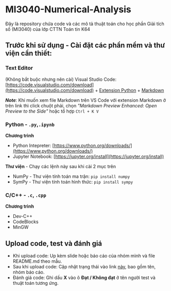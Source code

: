 # MI3040-Numerical-Analysis
Đây là repository chứa code và các mô tả thuật toán cho học phần Giải tích số (MI3040) của lớp CTTN Toán tin K64


## Trước khi sử dụng - Cài đặt các phần mềm và thư viện cần thiết:

### Text Editor
(Không bắt buộc nhưng nên cài) Visual Studio Code: [https://code.visualstudio.com/download](https://code.visualstudio.com/download) + [Extension Python](https://marketplace.visualstudio.com/items?itemName=ms-python.python) + [Markdown](https://marketplace.visualstudio.com/items?itemName=shd101wyy.markdown-preview-enhanced)

_**Note**_: Khi muốn xem file Markdown trên VS Code với extension Markdown ở trên link thì click chuột phải, chọn _"Markdown Preview Enhanced: Open Preview to the Side"_ hoặc tổ hợp `Ctrl + K V`

### Python - `.py`,`.ipynb`
**Chương trình**
* Python Intepreter: [https://www.python.org/downloads/](https://www.python.org/downloads/)
* Jupyter Notebook: [https://jupyter.org/install](https://jupyter.org/install)

**Thư viện** - Chạy các lệnh này sau khi cài 2 mục trên
* NumPy - Thư viện tính toán ma trận: `pip install numpy`
* SymPy - Thư viện tính toán hình thức: `pip install sympy`

### C/C++ - `.c`, `.cpp`
**Chương trình**
* Dev-C++
* CodeBlocks
* MinGW

## Upload code, test và đánh giá
* Khi upload code: Up kèm slide hoặc báo cáo của nhóm mình và file README.md theo mẫu.
* Sau khi upload code: Cập nhật trạng thái vào link [này](https://docs.google.com/spreadsheets/u/1/d/1iXhhIXR3ifd2sbuCD3EpVgtZNmQlFdjVSSuaHEQmZSk/edit#gid=0), bao gồm tên, nhóm báo cáo.
* Đánh giá code: Ghi dấu **X** vào ô **Đạt / Không đạt** ở tên người test và thuật toán tương ứng.
